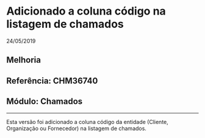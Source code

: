 # Adicionado a coluna código na listagem de chamados
24/05/2019
## Melhoria
## Referência: CHM36740
## Módulo: Chamados
***

Esta versão foi adicionado a coluna código da entidade (Cliente, Organização ou Fornecedor) na listagem de chamados.
